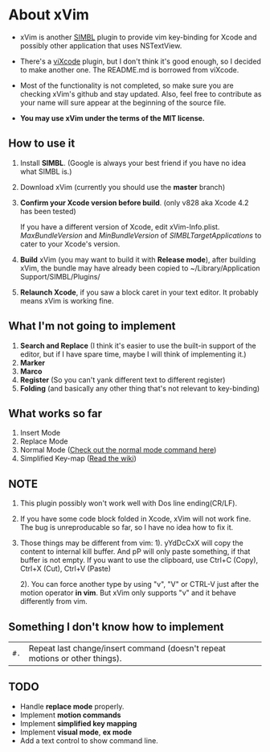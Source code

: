 # About xVim

* xVim is another [SIMBL](http://www.culater.net/software/SIMBL/SIMBL.php) plugin to provide vim key-binding for Xcode and possibly other application that uses NSTextView.

* There's a [viXcode](https://github.com/robertkrimen/viXcode) plugin, but I don't think it's good enough, so I decided to make another one. The README.md is borrowed from viXcode.

* Most of the functionality is not completed, so make sure you are checking xVim's github and stay updated. Also, feel free to contribute as your name will sure appear at the beginning of the source file.

* __You may use xVim under the terms of the MIT license.__

## How to use it

1. Install __SIMBL__. (Google is always your best friend if you have no idea what SIMBL is.)

2. Download xVim (currently you should use the __master__ branch)

3. __Confirm your Xcode version before build__. (only v828 aka Xcode 4.2 has been tested) <p>If you have a different version of Xcode, edit xVim-Info.plist. *MaxBundleVersion* and *MinBundleVersion* of *SIMBLTargetApplications* to cater to your Xcode's version.

4. __Build__ xVim (you may want to build it with __Release  mode__), after building xVim, the bundle may have already been copied to ~/Library/Application Support/SIMBL/Plugins/

5. __Relaunch Xcode__, if you saw a block caret in your text editor. It probably means xVim is working fine.

## What I'm not going to implement
1. __Search and Replace__ (I think it's easier to use the built-in support of the editor, but if I have spare time, maybe I will think of implementing it.)
1. __Marker__
1. __Marco__
1. __Register__ (So you can't yank different text to different register)
1. __Folding__ (and basically any other thing that's not relevant to key-binding)

## What works so far
1. Insert Mode
2. Replace Mode
3. Normal Mode ([Check out the normal mode command here](https://github.com/WarWithinMe/xVim/wiki/Normal-Mode-Command))
4. Simplified Key-map ([Read the wiki](https://github.com/WarWithinMe/xVim/wiki/Simplified-Key-map))

## NOTE
1. This plugin possibly won't work well with Dos line ending(CR/LF).

2. If you have some code block folded in Xcode, xVim will not work fine.
   The bug is unreproducable so far, so I have no idea how to fix it.
   
3. Those things may be different from vim:
   1). yYdDcCxX will copy the content to internal kill buffer. And pP will only paste something, if that buffer is not empty.
       If you want to use the clipboard, use Ctrl+C (Copy), Ctrl+X (Cut), Ctrl+V (Paste)
       
   2). You can force another type by using "v", "V" or CTRL-V just after the motion operator __in vim__. But xVim only supports "v" and it behave differently from vim.

## Something I don't know how to implement
<table>
<tbody>
<tr>
	<td align="center"><code>#.</code></td>
	<td align="left">Repeat last change/insert command (doesn't repeat motions or other things).</td>
</tr>
</tbody>
</table>

## TODO
* Handle __replace mode__ properly.
* Implement __motion commands__
* Implement __simplified key mapping__
* Implement __visual mode__, __ex mode__
* Add a text control to show command line.
